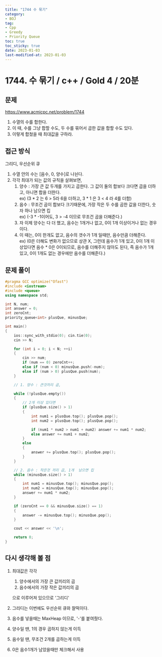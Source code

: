 ```yaml
---
title: "1744 수 묶기"
category:
- BOJ
tag:
- Cpp
- Greedy
- Priority Queue
toc: true
toc_sticky: true
date: 2023-01-03
last-modified-at: 2023-01-03
---
```


# 1744. 수 묶기 / c++ / Gold 4 / 20분

## 문제
https://www.acmicpc.net/problem/1744   
1. 수열의 수를 합한다.
2. 이 때, 수를 그냥 합할 수도, 두 수를 묶어서 곱한 값을 합할 수도 있다.
3. 이렇게 합쳤을 때 최대값을 구하라.

## 접근 방식
그리디, 우선순위 큐   
1. 수열 안의 수는 [음수, 0, 양수]로 나뉜다.
2. 각각 최대가 되는 값의 규칙을 살펴보면,
    1. 양수 : 가장 큰 값 두개를 가지고 곱한다. 그 값이 둘의 합보다 크다면 곱을 더하고, 아니면 합을 더한다.   
    ex) (3 * 2 는 6 > 5라 6을 더하고, 3 * 1 은 3 < 4 라 4를 더함) 
    2. 음수 : 무조건 곱이 합보다 크기때문에, 가장 작은 두 수를 곱한 값을 더한다, 숫자 하나 남으면 킵   
    ex) (-3 * -1이어도, 3 > -4 이므로 무조건 곱을 더해준다.)
    3. 자 이제 양수는 다 더 했고, 음수는 1개거나 없고, 0이 1개 이상이거나 없는 경우이다.
    4. 이 때는, 0이 한개도 없고, 음수의 갯수가 1개 일때만, 음수만큼 더해준다.   
    ex) (0은 더해도 변화가 없으므로 상관 X, 그런데 음수가 1개 있고, 0이 1개 이상있다면 음수 * 0은 0이되므로, 음수를 더해주지 않아도 된다, 즉 음수가 1개 있고, 0이 1개도 없는 경우에만 음수를 더해준다.)

    
## 문제 풀이
```c++
#pragma GCC optimize("Ofast")
#include <iostream>
#include <queue>
using namespace std;

int N, num;
int answer = 0;
int zeroCnt;
priority_queue<int> plusQue, minusQue;

int main()
{
    ios::sync_with_stdio(0); cin.tie(0);
    cin >> N;

    for (int i = 0; i < N; ++i)
    {
        cin >> num;
        if (num == 0) zeroCnt++;
        else if (num < 0) minusQue.push(-num);
        else if (num > 0) plusQue.push(num);
    }

    // 1. 양수 : 큰것끼리 곱,

    while (!plusQue.empty())
    {
        // 2개 이상 있다면
        if (plusQue.size() > 1)
        {
            int num1 = plusQue.top(); plusQue.pop();
            int num2 = plusQue.top(); plusQue.pop();

            if (num1 * num2 > num1 + num2) answer += num1 * num2;
            else answer += num1 + num2;
        }
        else
        {
            answer += plusQue.top(); plusQue.pop();
        }
    }

    // 2. 음수 : 작은것 끼리 곱, 1개  남으면 킵
    while (minusQue.size() > 1)
    {
        int num1 = minusQue.top(); minusQue.pop();
        int num2 = minusQue.top(); minusQue.pop();
        answer += num1 * num2;
    }

    if (zeroCnt == 0 && minusQue.size() == 1)
    {
        answer -= minusQue.top(); minusQue.pop();
    }

    cout << answer << '\n';

    return 0;
}
```

## 다시 생각해 볼 점
1. 최대값은 각각
    1. 양수에서의 가장 큰 값끼리의 곱
    2. 음수에서의 가장 작은 값끼리의 곱

    으로 이루어져 있으므로 '그리디'
2. 그리디는 이번에도 우선순위 큐와 찰떡이다.
3. 음수를 넣을때는 MaxHeap 이므로, '-'를 붙여줬다.
4. 양수일 땐, 1의 경우 곱하지 않는게 이득
5. 음수일 땐, 무조건 2개를 곱하는게 이득
6. 0은 음수1개가 남았을때만 체크해서 사용

